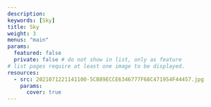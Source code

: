 ```yaml
---
description: 
keywords: [Sky]
title: Sky
weight: 3
menus: "main"
params:
  featured: false
  private: false # do not show in list, only as feature
# list pages require at least one image to be displayed.
resources:
  - src: 2021071221141100-5CB89ECCE6346777F68C471954F44457.jpg
    params:
      cover: true
---
```

